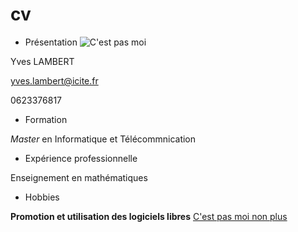 # cv
* Présentation
![C'est pas moi](https://media.ouest-france.fr/v1/pictures/4c32ee1a5bfd59ad79298a47e06c8f2b-3752910.jpg)

 Yves LAMBERT

 yves.lambert@icite.fr

 0623376817
* Formation

 _Master_ en Informatique et Télécommnication
* Expérience professionnelle

 Enseignement en mathématiques
* Hobbies

 **Promotion et utilisation des logiciels libres**
[C'est pas moi non plus](https://www.lalanguefrancaise.com/dictionnaire/definition/iota)
